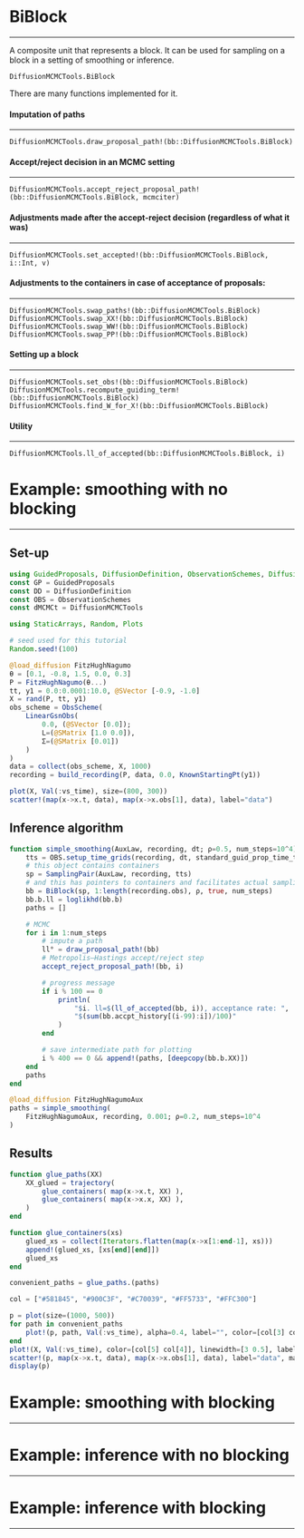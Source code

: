 # BiBlock
****
A composite unit that represents a block. It can be used for sampling on a block in a setting of smoothing or inference.
```@docs
DiffusionMCMCTools.BiBlock
```

There are many functions implemented for it.

#### Imputation of paths
----
```@docs
DiffusionMCMCTools.draw_proposal_path!(bb::DiffusionMCMCTools.BiBlock)
```

#### Accept/reject decision in an MCMC setting
-----
```@docs
DiffusionMCMCTools.accept_reject_proposal_path!(bb::DiffusionMCMCTools.BiBlock, mcmciter)
```

#### Adjustments made after the accept-reject decision (regardless of what it was)
----
```@docs
DiffusionMCMCTools.set_accepted!(bb::DiffusionMCMCTools.BiBlock, i::Int, v)
```

#### Adjustments to the containers in case of **acceptance** of proposals:
----
```@docs
DiffusionMCMCTools.swap_paths!(bb::DiffusionMCMCTools.BiBlock)
DiffusionMCMCTools.swap_XX!(bb::DiffusionMCMCTools.BiBlock)
DiffusionMCMCTools.swap_WW!(bb::DiffusionMCMCTools.BiBlock)
DiffusionMCMCTools.swap_PP!(bb::DiffusionMCMCTools.BiBlock)
```

#### Setting up a block
----
```@docs
DiffusionMCMCTools.set_obs!(bb::DiffusionMCMCTools.BiBlock)
DiffusionMCMCTools.recompute_guiding_term!(bb::DiffusionMCMCTools.BiBlock)
DiffusionMCMCTools.find_W_for_X!(bb::DiffusionMCMCTools.BiBlock)
```

#### Utility
----
```@docs
DiffusionMCMCTools.ll_of_accepted(bb::DiffusionMCMCTools.BiBlock, i)
```

# Example: smoothing with no blocking
----------
## Set-up
```julia
using GuidedProposals, DiffusionDefinition, ObservationSchemes, DiffusionMCMCTools
const GP = GuidedProposals
const DD = DiffusionDefinition
const OBS = ObservationSchemes
const dMCMCt = DiffusionMCMCTools

using StaticArrays, Random, Plots

# seed used for this tutorial
Random.seed!(100)

@load_diffusion FitzHughNagumo
θ = [0.1, -0.8, 1.5, 0.0, 0.3]
P = FitzHughNagumo(θ...)
tt, y1 = 0.0:0.0001:10.0, @SVector [-0.9, -1.0]
X = rand(P, tt, y1)
obs_scheme = ObsScheme(
    LinearGsnObs(
        0.0, (@SVector [0.0]);
        L=(@SMatrix [1.0 0.0]),
        Σ=(@SMatrix [0.01])
    )
)
data = collect(obs_scheme, X, 1000)
recording = build_recording(P, data, 0.0, KnownStartingPt(y1))

plot(X, Val(:vs_time), size=(800, 300))
scatter!(map(x->x.t, data), map(x->x.obs[1], data), label="data")
```
## Inference algorithm
```julia
function simple_smoothing(AuxLaw, recording, dt; ρ=0.5, num_steps=10^4)
    tts = OBS.setup_time_grids(recording, dt, standard_guid_prop_time_transf)
    # this object contains containers
    sp = SamplingPair(AuxLaw, recording, tts)
    # and this has pointers to containers and facilitates actual sampling
    bb = BiBlock(sp, 1:length(recording.obs), ρ, true, num_steps)
    bb.b.ll = loglikhd(bb.b)
    paths = []

    # MCMC
    for i in 1:num_steps
        # impute a path
        ll° = draw_proposal_path!(bb)
        # Metropolis–Hastings accept/reject step
        accept_reject_proposal_path!(bb, i)

        # progress message
        if i % 100 == 0
            println(
                "$i. ll=$(ll_of_accepted(bb, i)), acceptance rate: ",
                "$(sum(bb.accpt_history[(i-99):i])/100)"
            )
        end

        # save intermediate path for plotting
        i % 400 == 0 && append!(paths, [deepcopy(bb.b.XX)])
    end
    paths
end

@load_diffusion FitzHughNagumoAux
paths = simple_smoothing(
    FitzHughNagumoAux, recording, 0.001; ρ=0.2, num_steps=10^4
)
```
## Results
```julia
function glue_paths(XX)
    XX_glued = trajectory(
        glue_containers( map(x->x.t, XX) ),
        glue_containers( map(x->x.x, XX) ),
    )
end

function glue_containers(xs)
    glued_xs = collect(Iterators.flatten(map(x->x[1:end-1], xs)))
    append!(glued_xs, [xs[end][end]])
    glued_xs
end

convenient_paths = glue_paths.(paths)

col = ["#581845", "#900C3F", "#C70039", "#FF5733", "#FFC300"]

p = plot(size=(1000, 500))
for path in convenient_paths
	plot!(p, path, Val(:vs_time), alpha=0.4, label="", color=[col[3] col[1]])
end
plot!(X, Val(:vs_time), color=[col[5] col[4]], linewidth=[3 0.5], label=["underlying X₁" "underlying X₂"])
scatter!(p, map(x->x.t, data), map(x->x.obs[1], data), label="data", markercolor=col[5])
display(p)
```


# Example: smoothing with blocking
----


# Example: inference with no blocking
----


# Example: inference with blocking
----
